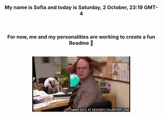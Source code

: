 


<div align="center">
<h3 >My name is Sofia and today is Saturday, 2 October, 23:19 GMT-4</h3><br>
<h3 >For now, me and my personalities are working to create a fun Readme 👋
</h3><br>
<img src='img/dwight.gif' alt='working...'/>
</div>
